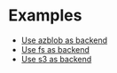 # Examples

- [Use azblob as backend](azblob.md)
- [Use fs as backend](fs.md)
- [Use s3 as backend](s3.md)

